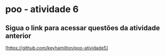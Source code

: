 # poo - atividade 6

## Sigua o link para acessar questões da atividade anterior

[https://github.com/keyhamilton/poo-atividade5]